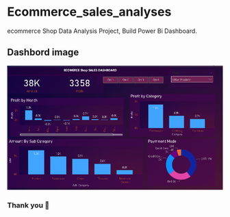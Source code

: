 # Ecommerce_sales_analyses
ecommerce Shop Data Analysis Project, Build Power Bi Dashboard.

## Dashbord image
<img src="imges/dash.png">

### Thank you 🖤